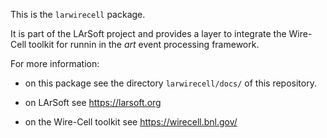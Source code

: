 This is the `larwirecell` package.

It is part of the LArSoft project and provides a layer to integrate the Wire-Cell toolkit for runnin in the *art* event processing framework.

For more information:

- on this package see the directory `larwirecell/docs/` of this repository.

- on LArSoft see https://larsoft.org

- on the Wire-Cell toolkit see https://wirecell.bnl.gov/
